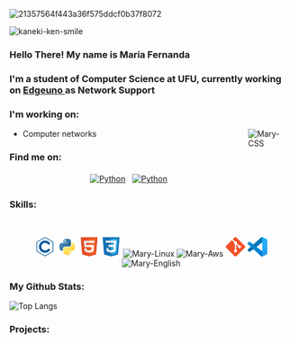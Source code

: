 
 
 ![21357564f443a36f575ddcf0b37f8072](https://user-images.githubusercontent.com/57708477/147961794-07e71617-7252-4976-b520-2e8ed0f143c8.png)

![kaneki-ken-smile](https://user-images.githubusercontent.com/57708477/232054218-a26006e6-63f1-4910-a181-426923ecf7f5.gif)



 ### Hello There! My name is Maria Fernanda

### I'm a student of Computer Science at UFU, currently working on <a href="https://edgeuno.com/"> Edgeuno </a> as Network Support 
</h2>

### I'm working on:
<img align="right" alt="Mary-CSS" height="90" width="80" src="https://user-images.githubusercontent.com/57708477/130838973-baf70203-a938-49f7-88ba-93893839e216.png">

- Computer networks

### Find me on:


<p align="center">
 <a href="https://www.linkedin.com/in/maria-fernanda-gouveia-083374218/" target="_blank" rel="noopener noreferrer"> <img src="https://cdn.jsdelivr.net/npm/simple-icons@v3/icons/linkedin.svg" alt="Python" height="40" style="vertical-align:top; margin:4px"></a>
 <a href="mailto:mariagouveia.comp@gmail.com"> <img src="https://cdn.jsdelivr.net/npm/simple-icons@v3/icons/gmail.svg" alt="Python" height="40" style="vertical-align:top; margin:4px"></a>
</p>
 
### Skills:

 
 <div style="display: inline_block"><br> 
 <p align = "center">
  <img alt="Mary-C" height="35" width="35" src="https://github.com/devicons/devicon/blob/master/icons/c/c-line.svg">  
  <img alt="Mary-Python" height="35" width="35" src="https://github.com/devicons/devicon/blob/master/icons/python/python-original.svg">
  <img alt="Mary-HTML" height="35" width="35" src="https://github.com/devicons/devicon/blob/master/icons/html5/html5-original.svg">
  <img alt="Mary-CSS" height="35" width="35" src="https://github.com/devicons/devicon/blob/master/icons/css3/css3-original.svg">
  
  <img alt="Mary-Linux" height="35" width="35" src="https://user-images.githubusercontent.com/57708477/198693268-78e5331e-778f-42ed-9333-0d2fea94e99a.png">
 <img alt="Mary-Aws" height="35" width="35" src="https://user-images.githubusercontent.com/57708477/198695216-f7ab6ac0-d135-4001-9ab0-ff081af10a27.png">
  <img alt="Mary-Git" height="35" width="35" src="https://github.com/devicons/devicon/blob/master/icons/git/git-original.svg">
  <img alt="Mary-Vscode" height="35" width="35" src="https://github.com/devicons/devicon/blob/master/icons/vscode/vscode-original.svg">

  <img  alt="Mary-English" height="35" width="35" src="https://user-images.githubusercontent.com/57708477/130839211-2107f09f-56b6-4e56-9d41-5533930befed.png">
  </p>

###  My Github Stats:
  
   ![Top Langs](https://github-readme-stats.vercel.app/api/top-langs/?username=lordmary&theme=github_dark)
  
### Projects:
</div>
